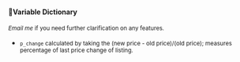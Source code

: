 #### **:page_with_curl:Variable Dictionary**

<small>*Email me* if you need further clarification on any features.</small>


- <small>`p_change` calculated by taking the (new price - old price)/(old price); measures percentage of last price change of listing.  </small>

  

  

